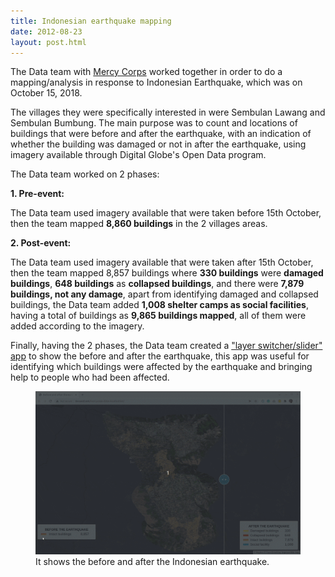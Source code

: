 ```yaml
---
title: Indonesian earthquake mapping
date: 2012-08-23
layout: post.html
---
```


The Data team with [Mercy Corps](https://www.mercycorps.org/) worked together in order to do a mapping/analysis in response to Indonesian Earthquake, which was on October 15, 2018.

The villages they were specifically interested in were Sembulan Lawang and Sembulan Bumbung. The main purpose was to count and locations of buildings that were before and after the earthquake, with an indication of whether the building was damaged or not in after the earthquake, using imagery available through Digital Globe's Open Data program.

The Data team worked on 2 phases:

<b>1. Pre-event:</b>

The Data team used imagery available that were taken before 15th October, then the team mapped <b>8,860 buildings</b> in the 2 villages areas.

<b>2. Post-event:</b>

The Data team used imagery available that were taken after 15th October, then the team mapped 8,857 buildings where <b>330 buildings</b> were <b>damaged buildings</b>, <b>648 buildings</b> as <b>collapsed buildings</b>, and there were <b>7,879 buildings, not any damage</b>, apart from identifying damaged and collapsed buildings, the Data team added <b>1,008 shelter camps as social facilities</b>, having a total of buildings as <b>9,865 buildings mapped</b>, all of them were added according to the imagery.

Finally, having the 2 phases, the Data team created a ["layer switcher/slider" app](http://devseed.com/mercycorps-data-visualization/) to show the before and after the earthquake, this app was useful for identifying which buildings were affected by the earthquake and bringing help to people who had been affected.

<figure class="align-center">
  <img src="/assets/images/mapping_6.gif"/>
  <figcaption>It shows the before and after the Indonesian earthquake.</figcaption>
</figure>

